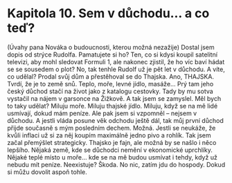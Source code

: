 # Kapitola 10. Sem v důchodu… a co teď?

(Úvahy pana Nováka o budoucnosti, kterou možná nezažije)
Dostal jsem dopis od strýce Rudolfa. Pamatujete si ho? Ten, co si kdysi koupil satelitní televizi, aby mohl sledovat Formuli 1, ale nakonec zjistil, že ho víc baví hádat se se sousedem o plot? No, tak tenhle Rudolf už je pět let v důchodu.
A víte, co udělal?
Prodal svůj dům a přestěhoval se do Thajska.
Ano, THAJSKA.
Tvrdí, že je to země snů. Teplo, moře, levné jídlo, masáže… Prý tam jeho český důchod stačí na život jako z katalogu cestovky. Tady by mu sotva vystačil na nájem v garsonce na Žižkově.
A tak jsem se zamyslel.
Měl bych to taky udělat?
Miluju moře.
Miluju thajské jídlo.
Miluju, když se na mě lidé usmívají, dokud mám peníze.
Ale pak jsem si vzpomněl – nejsem v důchodu. A jestli vláda posune věk odchodu ještě dál, tak můj první důchod přijde současně s mým posledním dechem. Možná. Jestli se neukáže, že kvůli inflaci už si za něj koupím maximálně jedno pivo a rohlík.
Tak jsem začal přemýšlet strategicky.
Thajsko je fajn, ale možná by se našlo i něco lepšího. Nějaká země, kde se důchodci nemění v ekonomické uprchlíky. Nějaké teplé místo u moře… kde se na mě budou usmívat i tehdy, když už nebudu mít peníze.
Neexistuje? Škoda.
No nic, zatím jdu do hospody. Dokud si můžu dovolit aspoň tohle.